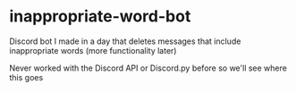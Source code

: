 # inappropriate-word-bot
Discord bot I made in a day that deletes messages that include inappropriate words (more functionality later)

Never worked with the Discord API or Discord.py before so we'll see where this goes
